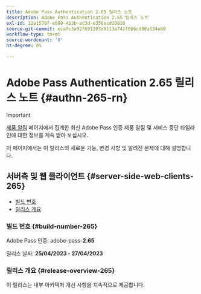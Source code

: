```yaml
---
title: Adobe Pass Authentication 2.65 릴리스 노트
description: Adobe Pass Authentication 2.65 릴리스 노트
exl-id: 12a1578f-e990-4b3b-ac3d-e356ecd20810
source-git-commit: ecafc3a92f691203d8113a741f0b6cd00a134e80
workflow-type: tm+mt
source-wordcount: '0'
ht-degree: 0%

---
```


# Adobe Pass Authentication 2.65 릴리스 노트 {#authn-265-rn}

>[!IMPORTANT]
>
> [제품 알림](/help/authentication/product-announcements.md) 페이지에서 집계한 최신 Adobe Pass 인증 제품 알림 및 서비스 중단 타임라인에 대한 정보를 계속 받아 보십시오.

이 페이지에서는 이 릴리스의 새로운 기능, 변경 사항 및 알려진 문제에 대해 설명합니다.

## 서버측 및 웹 클라이언트 {#server-side-web-clients-265}

* [빌드 번호](#build-number-265)
* [릴리스 개요](#release-overview-265)

### 빌드 번호 {#build-number-265}

Adobe Pass 인증: adobe-pass-**2.65**

릴리스 날짜: **25/04/2023 - 27/04/2023**

### 릴리스 개요 {#release-overview-265}

이 릴리스는 내부 아키텍처 개선 사항을 지속적으로 제공합니다.
